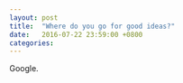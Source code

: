 ```yaml
---
layout: post
title:  "Where do you go for good ideas?"
date:   2016-07-22 23:59:00 +0800
categories: 
---
```

Google.

